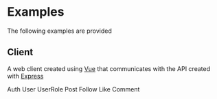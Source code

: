 # Examples

The following examples are provided

## Client
A web client created using [Vue](https://vuejs.org/) that communicates with the API created with [Express](https://expressjs.com/)

Auth
User
UserRole
Post
Follow
Like
Comment